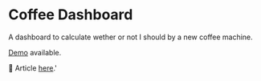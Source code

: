 # Coffee Dashboard

A dashboard to calculate wether or not I should by a new coffee machine.

[Demo](http://coffee-rentability.herokuapp.com/) available.

:page_with_curl: Article [here](https://danielcarlander.com/coffee-rentability?utm_source=coffee-rentability-github&utm_medium=signature&utm_term=organic).'